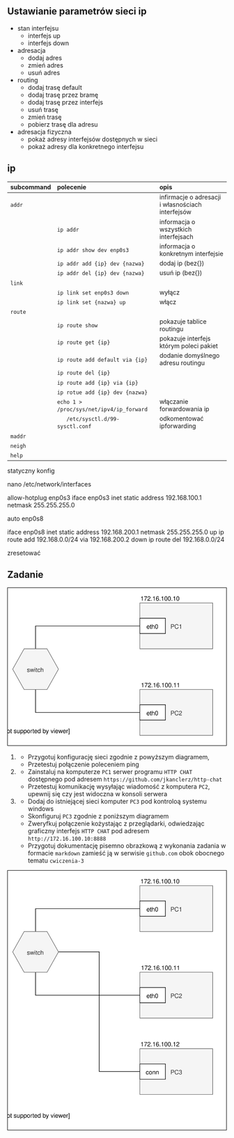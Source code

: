 Ustawianie parametrów sieci ip
------------------------------

* stan interfejsu
    * interfejs up
    * interfejs down
* adresacja
    * dodaj adres
    * zmień adres
    * usuń adres
* routing
    * dodaj trasę default
    * dodaj trasę przez bramę
    * dodaj trasę przez interfejs
    * usuń trasę
    * zmień trasę
    * pobierz trasę dla adresu
* adresacja fizyczna
    * pokaż adresy interfejsów dostępnych w sieci
    * pokaż adresy dla konkretnego interfejsu
     


ip 
-------------------------
| subcommand    |  polecenie   | opis  |
| ------------- |:-------------| :---------------| 
|   ``addr``    |                               | infirmacje o adresacji i własnościach interfejsów |
|               |   ``ip addr``                 | informacja o wszystkich interfejsach              |
|               |   ``ip addr show dev enp0s3`` | informacja o konkretnym interfejsie               |
|               | ``ip addr add {ip} dev {nazwa}`` | dodaj ip (bez{})                               |
|               | ``ip addr del {ip} dev {nazwa}`` |     usuń ip (bez{})                            |
|   ``link``    |                               |  |
|               | ``ip link set enp0s3 down``   |  wyłącz   |
|               | ``ip link set {nazwa} up``    |  włącz    |
|   ``route``   |  | |
|               | ``ip route show`` | pokazuje tablice routingu |
|               |  ``ip route get {ip}``| pokazuje interfejs którym poleci pakiet |
|               | ``ip route add default via {ip}`` | 	dodanie domyślnego adresu routingu |
|         |``ip route del {ip}`` | |
|        | ``ip route add {ip} via {ip}``| |
|        | ``ip rotue add {ip} dev {nazwa}``| |
|        | ``echo 1 > /proc/sys/net/ipv4/ip_forward``| włączanie forwardowania ip |
|        | ``	/etc/sysctl.d/99-sysctl.conf``| odkomentować ipforwarding|
|  ``maddr``    | 
|   ``neigh``   |  | |
|   ``help``    |  | |




statyczny konfig

nano /etc/network/interfaces

allow-hotplug enp0s3
iface enp0s3 inet static
   address 192.168.100.1
   netmask 255.255.255.0
 
auto enp0s8

iface enp0s8 inet static
   address 192.168.200.1
   netmask 255.255.255.0
   up ip route add 192.168.0.0/24 via 192.168.200.2
   down ip route del 192.168.0.0/24
   
zresetować



Zadanie
------------

![zadanie 3](cwiczenia3.svg)

1.
   * Przygotuj konfigurację sieci zgodnie z powyższym diagramem, 
   * Przetestuj połączenie poleceniem ping
2.
   * Zainstaluj na komputerze ``PC1`` serwer programu ``HTTP CHAT`` dostępnego pod adresem ``https://github.com/jkanclerz/http-chat``
   * Przetestuj komunikację wysyłając wiadomość z komputera ``PC2``, upewnij się czy jest widoczna w konsoli serwera
3.
   * Dodaj do istniejącej sieci komputer ``PC3`` pod kontroloą systemu windows
   * Skonfiguruj ``PC3`` zgodnie z poniższym diagramem
   * Zweryfkuj połączenie kożystając z przeglądarki, odwiedzając graficzny interfejs ``HTTP CHAT`` pod adresem ``http://172.16.100.10:8888``
   * Przygotuj dokumentację pisemno obrazkową z wykonania zadania w formacie ``markdown`` zamieść ją w serwisie ``github.com`` obok obocnego tematu ``cwiczenia-3``

![zadanie 3.1](cwiczenia3.1.svg) 
